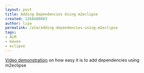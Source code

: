 ```yaml
---
layout: post
title: Adding Dependencies Using m2eclipse
created: 1268488083
author: liya
permalink: /alm/adding-dependencies-using-m2eclipse
tags:
- ALM
- maven
- eclipse
---
```

<p><a href="http://www.sonatype.com/people/2010/03/adding-dependencies-using-m2eclipse/">Video demonstration</a> on how easy it is to add dependencies using m2eclipse</p>
